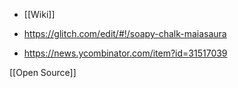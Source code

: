 - [[Wiki]]

- https://glitch.com/edit/#!/soapy-chalk-maiasaura
- https://news.ycombinator.com/item?id=31517039

[[Open Source]]
